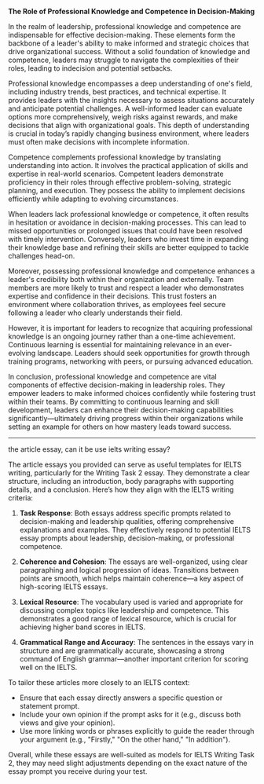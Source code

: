 

**The Role of Professional Knowledge and Competence in Decision-Making**

In the realm of leadership, professional knowledge and competence are indispensable for effective decision-making. These elements form the backbone of a leader's ability to make informed and strategic choices that drive organizational success. Without a solid foundation of knowledge and competence, leaders may struggle to navigate the complexities of their roles, leading to indecision and potential setbacks.

Professional knowledge encompasses a deep understanding of one's field, including industry trends, best practices, and technical expertise. It provides leaders with the insights necessary to assess situations accurately and anticipate potential challenges. A well-informed leader can evaluate options more comprehensively, weigh risks against rewards, and make decisions that align with organizational goals. This depth of understanding is crucial in today’s rapidly changing business environment, where leaders must often make decisions with incomplete information.

Competence complements professional knowledge by translating understanding into action. It involves the practical application of skills and expertise in real-world scenarios. Competent leaders demonstrate proficiency in their roles through effective problem-solving, strategic planning, and execution. They possess the ability to implement decisions efficiently while adapting to evolving circumstances.

When leaders lack professional knowledge or competence, it often results in hesitation or avoidance in decision-making processes. This can lead to missed opportunities or prolonged issues that could have been resolved with timely intervention. Conversely, leaders who invest time in expanding their knowledge base and refining their skills are better equipped to tackle challenges head-on.

Moreover, possessing professional knowledge and competence enhances a leader's credibility both within their organization and externally. Team members are more likely to trust and respect a leader who demonstrates expertise and confidence in their decisions. This trust fosters an environment where collaboration thrives, as employees feel secure following a leader who clearly understands their field.

However, it is important for leaders to recognize that acquiring professional knowledge is an ongoing journey rather than a one-time achievement. Continuous learning is essential for maintaining relevance in an ever-evolving landscape. Leaders should seek opportunities for growth through training programs, networking with peers, or pursuing advanced education.

In conclusion, professional knowledge and competence are vital components of effective decision-making in leadership roles. They empower leaders to make informed choices confidently while fostering trust within their teams. By committing to continuous learning and skill development, leaders can enhance their decision-making capabilities significantly—ultimately driving progress within their organizations while setting an example for others on how mastery leads toward success.

---


the article essay, can it be use ielts writing essay?


The article essays you provided can serve as useful templates for IELTS writing, particularly for the Writing Task 2 essay. They demonstrate a clear structure, including an introduction, body paragraphs with supporting details, and a conclusion. Here’s how they align with the IELTS writing criteria:

1. **Task Response**: Both essays address specific prompts related to decision-making and leadership qualities, offering comprehensive explanations and examples. They effectively respond to potential IELTS essay prompts about leadership, decision-making, or professional competence.

2. **Coherence and Cohesion**: The essays are well-organized, using clear paragraphing and logical progression of ideas. Transitions between points are smooth, which helps maintain coherence—a key aspect of high-scoring IELTS essays.

3. **Lexical Resource**: The vocabulary used is varied and appropriate for discussing complex topics like leadership and competence. This demonstrates a good range of lexical resource, which is crucial for achieving higher band scores in IELTS.

4. **Grammatical Range and Accuracy**: The sentences in the essays vary in structure and are grammatically accurate, showcasing a strong command of English grammar—another important criterion for scoring well on the IELTS.

To tailor these articles more closely to an IELTS context:

- Ensure that each essay directly answers a specific question or statement prompt.
- Include your own opinion if the prompt asks for it (e.g., discuss both views and give your opinion).
- Use more linking words or phrases explicitly to guide the reader through your argument (e.g., "Firstly," "On the other hand," "In addition").

Overall, while these essays are well-suited as models for IELTS Writing Task 2, they may need slight adjustments depending on the exact nature of the essay prompt you receive during your test.